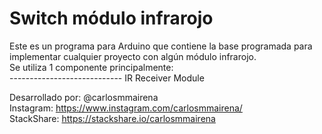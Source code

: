 # Switch módulo infrarojo  
Este es un programa para Arduino que contiene la base programada para implementar cualquier proyecto con algún módulo infrarojo.  
Se utiliza 1 componente principalmente:  
---------------------------- IR Receiver Module  

Desarrollado por: @carlosmmairena  
Instagram: https://www.instagram.com/carlosmmairena/  
StackShare: https://stackshare.io/carlosmmairena
